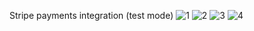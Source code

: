 Stripe payments integration (test mode)
![1](https://github.com/A1xarT/android-stripe-payments/assets/40519032/c9b16caf-f6bd-4853-bea0-94d3301e786b)
![2](https://github.com/A1xarT/android-stripe-payments/assets/40519032/d9198980-ab6e-45ad-95ab-440c79cc68f7)
![3](https://github.com/A1xarT/android-stripe-payments/assets/40519032/ef326f4b-7319-4220-99b7-c81316ba5c87)
![4](https://github.com/A1xarT/android-stripe-payments/assets/40519032/8dfdd520-8bb4-4ae3-abae-2f391a471a98)
